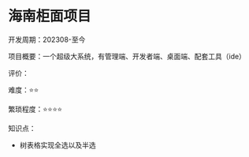 # 海南柜面项目

开发周期：202308-至今

项目概要：一个超级大系统，有管理端、开发者端、桌面端、配套工具（ide）

评价：

难度：⭐⭐

繁琐程度：⭐⭐⭐⭐

知识点：

- 树表格实现全选以及半选